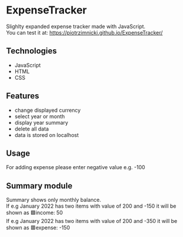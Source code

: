 # ExpenseTracker
Slighlty expanded expense  tracker made with JavaScript.<br>
You can test it at: https://piotrzimnicki.github.io/ExpenseTracker/

## Technologies
  - JavaScript
  - HTML
  - CSS

## Features
 - change displayed currency
 - select year or month
 - display year summary
 - delete all data
 - data is stored on localhost

## Usage
For adding expense please enter negative value e.g. -100

## Summary module
Summary shows only monthly balance.<br>
If e.g January 2022 has two items with value of 200 and -150 it will be shown as 🟩income: 50 <br>
If e.g January 2022 has two items with value of 200 and -350 it will be shown as 🟥expense: -150
